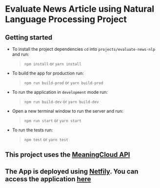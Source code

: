 # Evaluate News Article using Natural Language Processing Project 

## Getting started

- To install the project dependencies `cd` into `projects/evaluate-news-nlp` and run:
  >`npm install` or `yarn install`
- To build the app for production run:
  > `npm run build-prod` or `yarn build-prod`
- To run the application in `development` mode run:
  > `npm run build-dev` or `yarn build-dev`
- Open a new terminal window to run the server and run:
  >`npm run start` or `yarn start`
- To run the tests run:
  > `npm test` or `yarn test`
  
## This project uses the [MeaningCloud API](https://www.meaningcloud.com/developer/sentiment-analysis/doc/2.1/request)

## The App is deployed using [Netfily](https://www.netlify.com). You can access the application [here](https://gallant-yonath-f74681.netlify.app)
